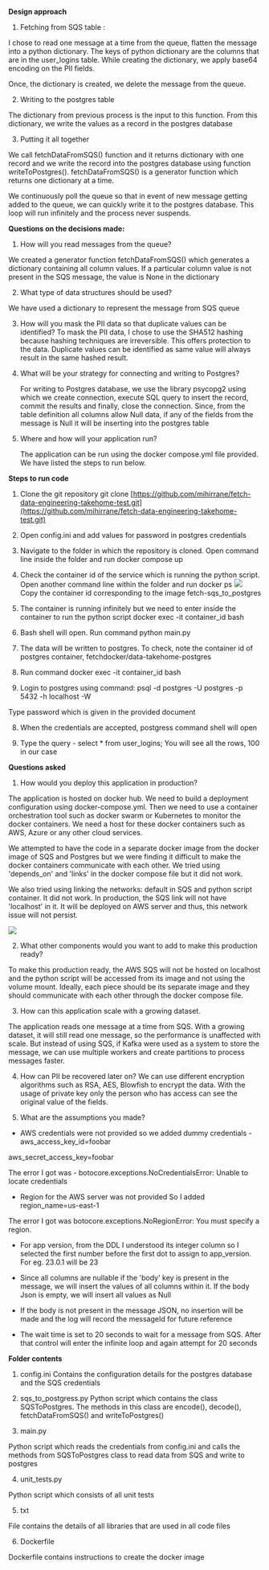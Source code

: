 **Design approach**

1. Fetching from SQS table :

I chose to read one message at a time from the queue, flatten the message into a python dictionary. The keys of python dictionary are the columns that are in the user\_logins table. While creating the dictionary, we apply base64 encoding on the PII fields.

Once, the dictionary is created, we delete the message from the queue.

2. Writing to the postgres table

The dictionary from previous process is the input to this function. From this dictionary, we write the values as a record in the postgres database

3. Putting it all together

We call fetchDataFromSQS() function and it returns dictionary with one record and we write the record into the postgres database using function writeToPostgres(). fetchDataFromSQS() is a generator function which returns one dictionary at a time.

We continuously poll the queue so that in event of new message getting added to the queue, we can quickly write it to the postgres database. This loop will run infinitely and the process never suspends.

**Questions on the decisions made:**

1. How will you read messages from the queue?

We created a generator function fetchDataFromSQS() which generates a dictionary containing all column values. If a particular column value is not present in the SQS message, the value is None in the dictionary

2. What type of data structures should be used?

We have used a dictionary to represent the message from SQS queue

3. How will you mask the PII data so that duplicate values can be identified?
 To mask the PII data, I chose to use the SHA512 hashing because hashing techniques are irreversible. This offers protection to the data. Duplicate values can be identified as same value will always result in the same hashed result.

4. What will be your strategy for connecting and writing to Postgres?

	For writing to Postgres database, we use the library psycopg2 using which we create connection, execute SQL query to insert the record, commit the results and finally, close the connection. Since, from the table definition all columns allow Null data, if any of the fields from the message is Null it will be inserting into the postgres table

5. Where and how will your application run?

	The application can be run using the docker compose.yml file provided. We have listed the steps to run below.

**Steps to run code**

1. Clone the git repository
 git clone [https://github.com/mihirrane/fetch-data-engineering-takehome-test.git](https://github.com/mihirrane/fetch-data-engineering-takehome-test.git)


2. Open config.ini and add values for password in postgres credentials

1. Navigate to the folder in which the repository is cloned. Open command line inside the folder and run
 docker compose up


2. Check the container id of the service which is running the python script. Open another command line within the folder and run
 docker ps
 ![](RackMultipart20230803-1-qgatm0_html_2f35753b81d29b1c.png)
 Copy the container id corresponding to the image fetch-sqs\_to\_postgres


3. The container is running infinitely but we need to enter inside the container to run the python script
 docker exec -it container\_id bash


4. Bash shell will open. Run command
 python main.py


5. The data will be written to postgres. To check, note the container id of postgres container, fetchdocker/data-takehome-postgres


6. Run command
 docker exec -it container\_id bash


7. Login to postgres using command:
 psql -d postgres -U postgres -p 5432 -h localhost -W

 Type password which is given in the provided document


8. When the credentials are accepted, postgress command shell will open


9. Type the query -
 select \* from user\_logins;
 You will see all the rows, 100 in our case

**Questions asked**

1. How would you deploy this application in production?

The application is hosted on docker hub. We need to build a deployment configuration using docker-compose.yml. Then we need to use a container orchestration tool such as docker swarm or Kubernetes to monitor the docker containers. We need a host for these docker containers such as AWS, Azure or any other cloud services.

We attempted to have the code in a separate docker image from the docker image of SQS and Postgres but we were finding it difficult to make the docker containers communicate with each other. We tried using 'depends\_on' and 'links' in the docker compose file but it did not work.

We also tried using linking the networks: default in SQS and python script container. It did not work. In production, the SQS link will not have 'localhost' in it. It will be deployed on AWS server and thus, this network issue will not persist.

 ![](RackMultipart20230803-1-qgatm0_html_16a145dfdf0b0f0.png)

2. What other components would you want to add to make this production ready?

To make this production ready, the AWS SQS will not be hosted on localhost and the python script will be accessed from its image and not using the volume mount. Ideally, each piece should be its separate image and they should communicate with each other through the docker compose file.

3. How can this application scale with a growing dataset.

The application reads one message at a time from SQS. With a growing dataset, it will still read one message, so the performance is unaffected with scale. But instead of using SQS, if Kafka were used as a system to store the message, we can use multiple workers and create partitions to process messages faster.

4. How can PII be recovered later on?
 We can use different encryption algorithms such as RSA, AES, Blowfish to encrypt the data. With the usage of private key only the person who has access can see the original value of the fields.

5. What are the assumptions you made?

- AWS credentials were not provided so we added dummy credentials -
 aws\_access\_key\_id=foobar

aws\_secret\_access\_key=foobar

 The error I got was - botocore.exceptions.NoCredentialsError: Unable to locate credentials

- Region for the AWS server was not provided
 So I added region\_name=us-east-1

 The error I got was botocore.exceptions.NoRegionError: You must specify a region.


- For app version, from the DDL I understood its integer column so I selected the first number before the first dot to assign to app\_version. For eg. 23.0.1 will be 23


- Since all columns are nullable if the 'body' key is present in the message, we will insert the values of all columns within it. If the body Json is empty, we will insert all values as Null
- If the body is not present in the message JSON, no insertion will be made and the log will record the messageId for future reference
- The wait time is set to 20 seconds to wait for a message from SQS. After that control will enter the infinite loop and again attempt for 20 seconds

**Folder contents**

1. config.ini
 Contains the configuration details for the postgres database and the SQS credentials


2. sqs\_to\_postgress.py
 Python script which contains the class SQSToPostgres. The methods in this class are encode(), decode(), fetchDataFromSQS() and writeToPostgres()

3. main.py

Python script which reads the credentials from config.ini and calls the methods from SQSToPostgres class to read data from SQS and write to postgres

4. unit\_tests.py

Python script which consists of all unit tests

5. txt

File contains the details of all libraries that are used in all code files

6. Dockerfile

Dockerfile contains instructions to create the docker image